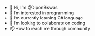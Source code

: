 - 👋 Hi, I’m @DiponBiswas
- 👀 I’m interested in programming
- 🌱 I’m currently learning C# language
- 💞️ I’m looking to collaborate on coding
- 📫 How to reach me through community

<!---
DiponBiswas/DiponBiswas is a ✨ special ✨ repository because its `README.md` (this file) appears on your GitHub profile.
You can click the Preview link to take a look at your changes.
--->
